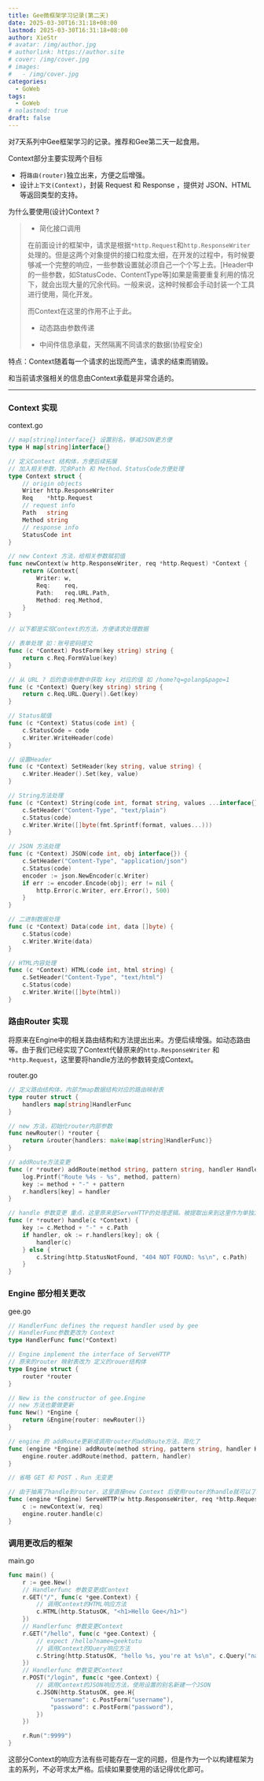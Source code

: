 ```yaml
---
title: Gee微框架学习记录(第二天)
date: 2025-03-30T16:31:18+08:00
lastmod: 2025-03-30T16:31:18+08:00
author: XieStr
# avatar: /img/author.jpg
# authorlink: https://author.site
# cover: /img/cover.jpg
# images:
#   - /img/cover.jpg
categories:
  - GoWeb
tags:
  - GoWeb
# nolastmod: true
draft: false
---
```


对7天系列中Gee框架学习的记录。推荐和Gee第二天一起食用。

Context部分主要实现两个目标

- 将`路由(router)`独立出来，方便之后增强。
- 设计`上下文(Context)`，封装 Request 和 Response ，提供对 JSON、HTML 等返回类型的支持。

为什么要使用(设计)Context ?

>- 简化接口调用
>
>  在前面设计的框架中，请求是根据`*http.Request`和`http.ResponseWriter`处理的。但是这两个对象提供的接口粒度太细，在开发的过程中，有时候要够减一个完整的响应，一些参数设置就必须自己一个个写上去。[Header中的一些参数，如StatusCode、ContentType等]如果是需要重复利用的情况下，就会出现大量的冗余代码。一般来说，这种时候都会手动封装一个工具进行使用，简化开发。
>
>  而Context在这里的作用不止于此。
>
>- 动态路由参数传递
>
>- 中间件信息承载，天然隔离不同请求的数据(协程安全)

特点：Context随着每一个请求的出现而产生，请求的结束而销毁。

和当前请求强相关的信息由Context承载是非常合适的。

---

### Context 实现

context.go

```go
// map[string]interface{} 设置别名，够减JSON更方便
type H map[string]interface{}

// 定义Context 结构体，方便后续拓展
// 加入相关参数，冗余Path 和 Method、StatusCode方便处理
type Context struct {
	// origin objects
	Writer http.ResponseWriter
	Req    *http.Request
	// request info
	Path   string
	Method string
	// response info
	StatusCode int
}

// new Context 方法，给相关参数赋初值
func newContext(w http.ResponseWriter, req *http.Request) *Context {
	return &Context{
		Writer: w,
		Req:    req,
		Path:   req.URL.Path,
		Method: req.Method,
	}
}

// 以下都是实现Context的方法，方便请求处理数据

// 表单处理 如：账号密码提交
func (c *Context) PostForm(key string) string {
	return c.Req.FormValue(key)
}

// 从 URL ? 后的查询参数中获取 key 对应的值 如 /home?q=golang&page=1
func (c *Context) Query(key string) string {
	return c.Req.URL.Query().Get(key)
}

// Status赋值
func (c *Context) Status(code int) {
	c.StatusCode = code
	c.Writer.WriteHeader(code)
}

// 设置Header
func (c *Context) SetHeader(key string, value string) {
	c.Writer.Header().Set(key, value)
}

// String方法处理
func (c *Context) String(code int, format string, values ...interface{}) {
	c.SetHeader("Content-Type", "text/plain")
	c.Status(code)
	c.Writer.Write([]byte(fmt.Sprintf(format, values...)))
}

// JSON 方法处理
func (c *Context) JSON(code int, obj interface{}) {
	c.SetHeader("Content-Type", "application/json")
	c.Status(code)
	encoder := json.NewEncoder(c.Writer)
	if err := encoder.Encode(obj); err != nil {
		http.Error(c.Writer, err.Error(), 500)
	}
}

// 二进制数据处理
func (c *Context) Data(code int, data []byte) {
	c.Status(code)
	c.Writer.Write(data)
}

// HTML内容处理
func (c *Context) HTML(code int, html string) {
	c.SetHeader("Content-Type", "text/html")
	c.Status(code)
	c.Writer.Write([]byte(html))
}
```

### 路由Router 实现

将原来在Engine中的相关路由结构和方法提出出来。方便后续增强。如动态路由等。由于我们已经实现了Context代替原来的`http.ResponseWriter` 和`*http.Request`，这里要将handle方法的参数转变成Context。

router.go

```go
// 定义路由结构体，内部为map数据结构对应的路由映射表
type router struct {
	handlers map[string]HandlerFunc
}

// new 方法，初始化router内部参数
func newRouter() *router {
	return &router{handlers: make(map[string]HandlerFunc)}
}

// addRoute方法变更
func (r *router) addRoute(method string, pattern string, handler HandlerFunc) {
	log.Printf("Route %4s - %s", method, pattern)
	key := method + "-" + pattern
	r.handlers[key] = handler
}

// handle 参数变更 重点，这里原来是ServeHTTP的处理逻辑。被提取出来到这里作为单独方法使用。
func (r *router) handle(c *Context) {
	key := c.Method + "-" + c.Path
	if handler, ok := r.handlers[key]; ok {
		handler(c)
	} else {
		c.String(http.StatusNotFound, "404 NOT FOUND: %s\n", c.Path)
	}
}
```

### Engine 部分相关更改

gee.go

```go
// HandlerFunc defines the request handler used by gee
// HandlerFunc参数更改为 Context
type HandlerFunc func(*Context)

// Engine implement the interface of ServeHTTP
// 原来的router 映射表改为 定义的rouer结构体
type Engine struct {
	router *router
}

// New is the constructor of gee.Engine
// new 方法也要做更新
func New() *Engine {
	return &Engine{router: newRouter()}
}

// engine 的 addRoute更新成调用router的addRoute方法，简化了
func (engine *Engine) addRoute(method string, pattern string, handler HandlerFunc) {
	engine.router.addRoute(method, pattern, handler)
}

// 省略 GET 和 POST 、Run 无变更

// 由于抽离了handle到router，这里直接new Context 后使用router的handle就可以了
func (engine *Engine) ServeHTTP(w http.ResponseWriter, req *http.Request) {
	c := newContext(w, req)
	engine.router.handle(c)
}
```

### 调用更改后的框架

main.go

```go
func main() {
	r := gee.New()
    // Handlerfunc 参数变更成Context
	r.GET("/", func(c *gee.Context) {
        // 调用Context的HTML响应方法
		c.HTML(http.StatusOK, "<h1>Hello Gee</h1>")
	})
    // Handlerfunc 参数变更Context
	r.GET("/hello", func(c *gee.Context) {
		// expect /hello?name=geektutu
        // 调用Context的Query响应方法
		c.String(http.StatusOK, "hello %s, you're at %s\n", c.Query("name"), c.Path)
	})
	// Handlerfunc 参数变更Context
	r.POST("/login", func(c *gee.Context) {
        // 调用Context的JSON响应方法，使用设置的别名新建一个JSON
		c.JSON(http.StatusOK, gee.H{
			"username": c.PostForm("username"),
			"password": c.PostForm("password"),
		})
	})

	r.Run(":9999")
}
```

这部分Context的响应方法有些可能存在一定的问题，但是作为一个以构建框架为主的系列，不必苛求太严格。后续如果要使用的话记得优化即可。
